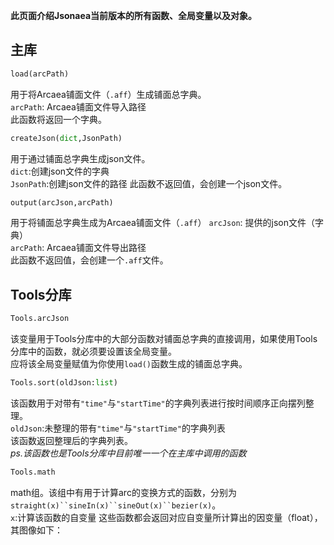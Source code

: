 **此页面介绍Jsonaea当前版本的所有函数、全局变量以及对象。**  
## 主库
```python
load(arcPath)
```
用于将Arcaea铺面文件（`.aff`）生成铺面总字典。  
``arcPath``: Arcaea铺面文件导入路径  
此函数将返回一个字典。
  
```python
createJson(dict,JsonPath)
```
用于通过铺面总字典生成json文件。  
`dict`:创建json文件的字典  
`JsonPath`:创建json文件的路径
此函数不返回值，会创建一个json文件。

```python
output(arcJson,arcPath)
```
用于将铺面总字典生成为Arcaea铺面文件（`.aff`）
``arcJson``: 提供的json文件（字典）  
``arcPath``: Arcaea铺面文件导出路径  
此函数不返回值，会创建一个``.aff``文件。

## Tools分库
```python
Tools.arcJson
```
该变量用于Tools分库中的大部分函数对铺面总字典的直接调用，如果使用Tools分库中的函数，就必须要设置该全局变量。  
应将该全局变量赋值为你使用`load()`函数生成的铺面总字典。  

```python
Tools.sort(oldJson:list)
```
该函数用于对带有`"time"`与`"startTime"`的字典列表进行按时间顺序正向摆列整理。  
`oldJson`:未整理的带有`"time"`与`"startTime"`的字典列表  
该函数返回整理后的字典列表。  
*ps.该函数也是Tools分库中目前唯一一个在主库中调用的函数*  

```python
Tools.math
```
math组。该组中有用于计算arc的变换方式的函数，分别为`straight(x)``sineIn(x)``sineOut(x)``bezier(x)`。  
`x`:计算该函数的自变量
这些函数都会返回对应自变量所计算出的因变量（float），其图像如下：
